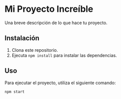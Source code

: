 # Mi Proyecto Increíble

Una breve descripción de lo que hace tu proyecto.

## Instalación

1. Clona este repositorio.
2. Ejecuta `npm install` para instalar las dependencias.

## Uso

Para ejecutar el proyecto, utiliza el siguiente comando:

```bash
npm start